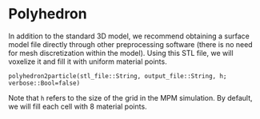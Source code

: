 # Polyhedron

In addition to the standard 3D model, we recommend obtaining a surface model file directly through other preprocessing software (there is no need for mesh discretization within the model). Using this STL file, we will voxelize it and fill it with uniform material points.

```@docs
polyhedron2particle(stl_file::String, output_file::String, h; verbose::Bool=false)
```

Note that `h` refers to the size of the grid in the MPM simulation. By default, we will fill each cell with 8 material points.